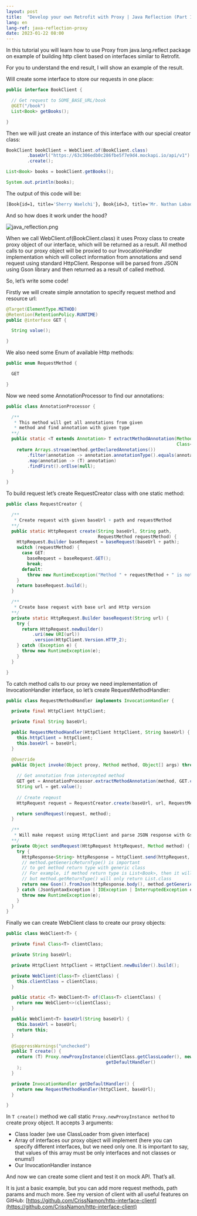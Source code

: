 ```yaml
---
layout: post
title:  "Develop your own Retrofit with Proxy | Java Reflection (Part 1)"
lang: en
lang-ref: java-reflection-proxy
date: 2023-01-22 08:00
---
```


In this tutorial you will learn how to use Proxy from java.lang.reflect package on example of building http client based on interfaces similar to Retrofit.
<!--more-->

For you to understand the end result, I will show an example of the result.

Will create some interface to store our requests in one place:
```java
public interface BookClient {

  // Get request to SOME_BASE_URL/book
  @GET("/book")
  List<Book> getBooks();

}
```
Then we will just create an instance of this interface with our special creator class:

```java
BookClient bookClient = WebClient.of(BookClient.class)
        .baseUrl("https://63c306edb0c286fbe5f7e9d4.mockapi.io/api/v1")
        .create();

List<Book> books = bookClient.getBooks();

System.out.println(books);
```
The output of this code will be:
```bash
[Book{id=1, title='Sherry Waelchi'}, Book{id=3, title='Mr. Nathan Labadie'}, ...]
```
And so how does it work under the hood?


![java_reflection.png](:/129e01f4e512460eac52b4399f3d680f)


When we call WebClient.of(BookClient.class) it uses Proxy class to create proxy object of our interface, which will be returned as a result. All method calls to our proxy object will be proxied to our InvocationHandler implementation which will collect information from annotations and send request using standard HttpClient. Response will be parsed from JSON using Gson library and then returned as a result of called method.

So, let’s write some code!

Firstly we will create simple annotation to specify request method and resource url:

```java
@Target(ElementType.METHOD)
@Retention(RetentionPolicy.RUNTIME)
public @interface GET {

  String value();

}
```
We also need some Enum of available Http methods:

```java
public enum RequestMethod {

  GET

}
```
Now we need some AnnotationProcessor to find our annotations:

```java
public class AnnotationProcessor {

  /**
   * This method will get all annotations from given
   * method and find annotation with given type
  **/
  public static <T extends Annotation> T extractMethodAnnotation(Method method,
                                                                 Class<T> annotationClasses) {
    return Arrays.stream(method.getDeclaredAnnotations())
        .filter(annotation -> annotation.annotationType().equals(annotationClasses))
        .map(annotation -> (T) annotation)
        .findFirst().orElse(null);
  }

}
```
To build request let’s create RequestCreator class with one static method:

```java
public class RequestCreator {

  /**
   * Create request with given baseUrl + path and requestMethod
  **/
  public static HttpRequest create(String baseUrl, String path,
                                   RequestMethod requestMethod) {
    HttpRequest.Builder baseRequest = baseRequest(baseUrl + path);
    switch (requestMethod) {
      case GET:
        baseRequest = baseRequest.GET();
        break;
      default:
        throw new RuntimeException("Method " + requestMethod + " is not supported");
    }
    return baseRequest.build();
  }

  /**
   * Create base request with base url and Http version
  **/
  private static HttpRequest.Builder baseRequest(String url) {
    try {
      return HttpRequest.newBuilder()
          .uri(new URI(url))
          .version(HttpClient.Version.HTTP_2);
    } catch (Exception e) {
      throw new RuntimeException(e);
    }
  }

}
```
To catch method calls to our proxy we need implementation of InvocationHandler interface, so let’s create RequestMethodHandler:

```java
public class RequestMethodHandler implements InvocationHandler {

  private final HttpClient httpClient;

  private final String baseUrl;

  public RequestMethodHandler(HttpClient httpClient, String baseUrl) {
    this.httpClient = httpClient;
    this.baseUrl = baseUrl;
  }

  @Override
  public Object invoke(Object proxy, Method method, Object[] args) throws Throwable {
    
    // Get annotation from intercepted method
    GET get = AnnotationProcessor.extractMethodAnnotation(method, GET.class);
    String url = get.value();
    
    // Create reqeust
    HttpRequest request = RequestCreator.create(baseUrl, url, RequestMethod.GET);

    return sendRequest(request, method);
  }

  /**
   * Will make request using HttpClient and parse JSON response with Gson
  **/
  private Object sendRequest(HttpRequest httpRequest, Method method) {
    try {
      HttpResponse<String> httpResponse = httpClient.send(httpRequest, BodyHandlers.ofString());
      // method.getGenericReturnType() is important 
      // to get method return type with generic class
      // For example, if method return type is List<Book>, then it will return exactly this type,
      // but method.getReturnType() will only return List.class
      return new Gson().fromJson(httpResponse.body(), method.getGenericReturnType());
    } catch (JsonSyntaxException | IOException | InterruptedException e) {
      throw new RuntimeException(e);
    }
  }
}
```
Finally we can create WebClient class to create our proxy objects:

```java
public class WebClient<T> {

  private final Class<T> clientClass;

  private String baseUrl;

  private HttpClient httpClient = HttpClient.newBuilder().build();

  private WebClient(Class<T> clientClass) {
    this.clientClass = clientClass;
  }

  public static <T> WebClient<T> of(Class<T> clientClass) {
    return new WebClient<>(clientClass);
  }

  public WebClient<T> baseUrl(String baseUrl) {
    this.baseUrl = baseUrl;
    return this;
  }

  @SuppressWarnings("unchecked")
  public T create() {
    return (T) Proxy.newProxyInstance(clientClass.getClassLoader(), new Class[]{clientClass},
                                      getDefaultHandler()
    );
  }

  private InvocationHandler getDefaultHandler() {
    return new RequestMethodHandler(httpClient, baseUrl);
  }

}
```
In `T create()` method we call static `Proxy.newProxyInstance method` to create proxy object. It accepts 3 arguments:

- Class loader (we use ClassLoader from given interface)
- Array of interfaces our proxy object will implement (here you can specify different interfaces, but we need only one. It is important to say, that values of this array must be only interfaces and not classes or enums!)
- Our InvocationHandler instance

And now we can create some client and test it on mock API. That’s all.

It is just a basic example, but you can add more request methods, path params and much more. See my version of client with all useful features on GitHub: [https://github.com/CrissNamon/http-interface-client](https://github.com/CrissNamon/http-interface-client)